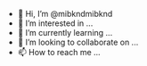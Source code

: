 - 👋 Hi, I’m @mibkndmibknd
- 👀 I’m interested in ...
- 🌱 I’m currently learning ...
- 💞️ I’m looking to collaborate on ...
- 📫 How to reach me ...

<!---
mibkndmibknd/mibkndmibknd is a ✨ special ✨ repository because its `README.md` (this file) appears on your GitHub profile.
You can click the Preview link to take a look at your changes.
--->
